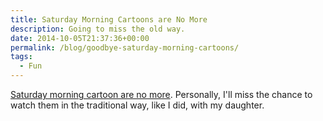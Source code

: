 ```yaml
---
title: Saturday Morning Cartoons are No More
description: Going to miss the old way.
date: 2014-10-05T21:37:36+00:00
permalink: /blog/goodbye-saturday-morning-cartoons/
tags:
  - Fun
---
```


[Saturday morning cartoon are no more](http://www.washingtonpost.com/news/morning-mix/wp/2014/09/30/saturday-morning-cartoons-are-no-more/). Personally, I'll miss the chance to watch them in the traditional way, like I did, with my daughter.
